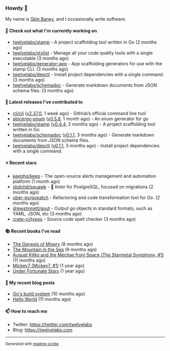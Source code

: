### Howdy 👋

My name is [Skip Baney](https://twelvelabs.com), and I occasionally write software.

#### 👷 Check out what I'm currently working on

- [twelvelabs/stamp](https://github.com/twelvelabs/stamp) - A project scaffolding tool written in Go (2 months ago)
- [twelvelabs/stylist](https://github.com/twelvelabs/stylist) - Manage all your code quality tools with a single executable (3 months ago)
- [twelvelabs/generator-app](https://github.com/twelvelabs/generator-app) - App scaffolding generators for use with the stamp CLI. (3 months ago)
- [twelvelabs/depctl](https://github.com/twelvelabs/depctl) - Install project dependencies with a single command. (3 months ago)
- [twelvelabs/schemadoc](https://github.com/twelvelabs/schemadoc) - Generate markdown documents from JSON schema files. (3 months ago)

#### 🔭 Latest releases I've contributed to

- [cli/cli](https://github.com/cli/cli) ([v2.37.0](https://github.com/cli/cli/releases/tag/v2.37.0), 1 week ago) - GitHub’s official command line tool
- [abice/go-enum](https://github.com/abice/go-enum) ([v0.5.8](https://github.com/abice/go-enum/releases/tag/v0.5.8), 1 month ago) - An enum generator for go
- [twelvelabs/stamp](https://github.com/twelvelabs/stamp) ([v0.4.4](https://github.com/twelvelabs/stamp/releases/tag/v0.4.4), 2 months ago) - A project scaffolding tool written in Go
- [twelvelabs/schemadoc](https://github.com/twelvelabs/schemadoc) ([v0.1.1](https://github.com/twelvelabs/schemadoc/releases/tag/v0.1.1), 3 months ago) - Generate markdown documents from JSON schema files.
- [twelvelabs/depctl](https://github.com/twelvelabs/depctl) ([v0.1.1](https://github.com/twelvelabs/depctl/releases/tag/v0.1.1), 3 months ago) - Install project dependencies with a single command.

#### ⭐ Recent stars

- [keephq/keep](https://github.com/keephq/keep) - The open-source alerts management and automation platform (1 month ago)
- [sbdchd/squawk](https://github.com/sbdchd/squawk) - 🐘 linter for PostgreSQL, focused on migrations (2 months ago)
- [uber-go/gopatch](https://github.com/uber-go/gopatch) - Refactoring and code transformation tool for Go. (2 months ago)
- [drewstinnett/gout](https://github.com/drewstinnett/gout) - Output go objects in standard formats, such as YAML, JSON, etc (3 months ago)
- [crate-ci/typos](https://github.com/crate-ci/typos) - Source code spell checker (3 months ago)

#### 📚 Recent books I've read

- [The Genesis of Misery](https://www.goodreads.com/review/show/4961676783?utm_medium=api&amp;utm_source=rss) (8 months ago)
- [The Mountain in the Sea](https://www.goodreads.com/review/show/5027288300?utm_medium=api&amp;utm_source=rss) (9 months ago)
- [August Kitko and the Mechas from Space (The Starmetal Symphony, #1)](https://www.goodreads.com/review/show/5100246985?utm_medium=api&amp;utm_source=rss) (11 months ago)
- [Mickey7 (Mickey7, #1)](https://www.goodreads.com/review/show/4962790910?utm_medium=api&amp;utm_source=rss) (1 year ago)
- [Under Fortunate Stars](https://www.goodreads.com/review/show/4813809207?utm_medium=api&amp;utm_source=rss) (1 year ago)

#### 📜 My recent blog posts

- [Go&#39;s build system](https://twelvelabs.com/2023/01/02/go-build-system/) (10 months ago)
- [Hello World](https://twelvelabs.com/2022/11/20/hello-world/) (11 months ago)

#### 📫 How to reach me

- Twitter: <https://twitter.com/twelvelabs>
- Blog: <https://twelvelabs.com>

---

<sup>Generated with [readme-scribe](https://github.com/muesli/readme-scribe)</sup>
